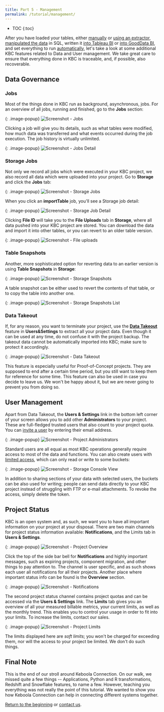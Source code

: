 ```yaml
---
title: Part 5 - Management
permalink: /tutorial/management/
---
```


* TOC
{:toc}

After you have loaded your tables, either [manually](/tutorial/load/) or
[using an extractor](/tutorial/load/database/), [manipulated the data](/tutorial/manipulate/) in SQL,
written it [into Tableau BI](/tutorial/write/) or [into GoodData BI](/tutorial/write/gooddata/), and
set everything to run [automatically](/tutorial/automate/), let's take a look at some additional KBC features
related to Data and User management. We take great care to ensure that everything done in KBC is traceable,
and, if possible, also recoverable.

## Data Governance

### Jobs
Most of the things done in KBC run as background, asynchronous, jobs.
For an overview of all jobs, running and finished, go to the **Jobs** section:

{: .image-popup}
![Screenshot - Jobs](/tutorial/management/jobs.png)

Clicking a job will give you its details, such as what tables were modified, how much data was transferred and
what events occurred during the job execution. The job history is virtually unlimited.

{: .image-popup}
![Screenshot - Jobs Detail](/tutorial/management/jobs-detail.png)

### Storage Jobs
Not only we record all jobs which were executed in your KBC project, we also record all data which were uploaded
into your project. Go to **Storage** and click the **Jobs** tab:

{: .image-popup}
![Screenshot - Storage Jobs](/tutorial/management/storage-jobs.png)

When you click an **importTable** job, you'll see a Storage job detail:

{: .image-popup}
![Screenshot - Storage Job Detail](/tutorial/management/storage-jobs-detail.png)

Clicking **File ID** will take you to the **File Uploads** tab in **Storage**,
where all data pushed into your KBC project are stored.
You can download the data and import it into other tables, or you can revert to an older table version.

{: .image-popup}
![Screenshot - File uploads](/tutorial/management/storage-file-uploads.png)

### Table Snapshots
Another, more sophisticated option for reverting data to an earlier version is using
**Table Snapshots** in **Storage**:

{: .image-popup}
![Screenshot - Storage Snapshots](/tutorial/management/storage-snapshots.png)

A table snapshot can be either used to revert the contents of that table, or to copy the table into another one.

{: .image-popup}
![Screenshot - Storage Snapshots List](/tutorial/management/storage-snapshots-list.png)

### Data Takeout
If, for any reason, you want to terminate your project, use the
[**Data Takeout**](/management/project-export/) feature in **Users&Settings** to extract all
your project data. Even though it can be used at any time, do not confuse it with the project backup.
The takeout data cannot be automatically imported into KBC; make sure to protect it accordingly.

{: .image-popup}
![Screenshot - Data Takeout](/tutorial/management/data-takeout.png)

This feature is especially useful for Proof-of-Concept projects. They are supposed to end after a certain time period, but
you still want to keep them for reference for some time. This feature can also be used in case you decide to leave us.
We won't be happy about it, but we are never going to prevent you from doing so.

## User Management
Apart from Data Takeout, the **Users & Settings** link in the bottom left corner of your screen allows you to add
other **Administrators** to your project. These are full-fledged trusted users that also count to your project quota.
You can [invite a user](/management/users/) by entering their email address.

{: .image-popup}
![Screenshot - Project Administrators](/tutorial/management/administrators.png)

Standard users are all equal as most KBC operations generally require access to most of the data and functions.
You can also create users with [limited access](/storage/tokens/#limited-tokens), which can only read or write to some buckets:

{: .image-popup}
![Screenshot - Storage Console View](/tutorial/management/access-token-detail.png)

In addition to sharing sections of your data with selected users, the buckets can be also used for writing;
people can send data directly to your KBC project instead of struggling with FTP or e-mail attachments.
To revoke the access, simply delete the token.


## Project Status
KBC is an open system and, as such, we want you to have all important information on your project at your disposal.
There are two main channels for project status information available: **Notifications**,
and the Limits tab in **Users & Settings**.

{: .image-popup}
![Screenshot - Project Overview](/tutorial/management/project-overview.png)

Click the top of the side bar bell for **Notifications** and highly important messages, such as expiring projects,
component migration, and other things to pay attention to. The channel is user specific, and as such shows
each user all notifications for all their projects. Another place where important status info can be found
is the **Overview** section.

{: .image-popup}
![Screenshot - Notifications](/tutorial/management/notifications.png)

The second project status channel contains project quotas and can be accessed via the **Users & Settings** link.
The **Limits** tab gives you an overview of all your measured billable metrics, your current limits,
as well as the monthly trend. This enables you to control your usage in order to fit into your limits.
To increase the limits, contact our sales.

{: .image-popup}
![Screenshot - Project Limits](/tutorial/management/project-limits.png)

The limits displayed here are *soft limits*; you won't be charged for exceeding them,
nor will the access to your project be limited. We don't do such things.

## Final Note
This is the end of our stroll around Keboola Connection. On our walk, we missed quite a few things --
Applications, Python and R transformations, Redshift and Snowflake features, to name a few.
However, teaching you everything was not really the point of this tutorial.
We wanted to show you how Keboola Connection can help in connecting different systems together.

[Return to the beginning](/tutorial/) or [contact us](/).
